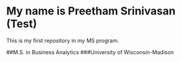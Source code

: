 # My name is Preetham Srinivasan (Test)
This is my first repository in my MS program. 

##M.S. in Business Analytics
###University of Wisconsin-Madison
